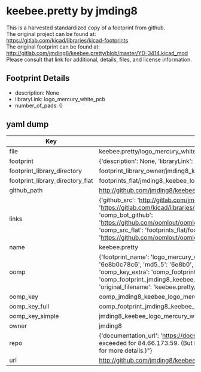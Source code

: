 # keebee.pretty by jmding8  
This is a harvested standardized copy of a footprint from github.  
The original project can be found at:  
https://gitlab.com/kicad/libraries/kicad-footprints  
The original footprint can be found at:
http://gitlab.com/jmding8/keebee.pretty/blob/master/YD-3414.kicad_mod
Please consult that link for additional, details, files, and license information.  
## Footprint Details
* description: None  
* libraryLink: logo_mercury_white_pcb  
* number_of_pads: 0  
## yaml dump  
| Key | Value |  
| --- | --- |  
| file | keebee.pretty/logo_mercury_white_pcb.kicad_mod |  
| footprint | {'description': None, 'libraryLink': 'logo_mercury_white_pcb', 'number_of_pads': 0} |  
| footprint_library_directory | footprint_library_owner/jmding8_keebee.pretty |  
| footprint_library_directory_flat | footprints_flat/jmding8_keebee_logo_mercury_white_pcb/working |  
| github_path | http://github.com/jmding8/keebee.pretty/blob/master/logo_mercury_white_pcb.kicad_mod |  
| links | {'github_src': 'http://gitlab.com/jmding8/keebee.pretty/blob/master/YD-3414.kicad_mod', 'github_src_repo': 'https://gitlab.com/kicad/libraries/kicad-footprints', 'oomp_bot': 'footprints/jmding8_keebee_logo_mercury_white_pcb/working', 'oomp_bot_github': 'https://github.com/oomlout/oomlout_oomp_footprint_bot/tree/main/footprints/jmding8_keebee_logo_mercury_white_pcb/working', 'oomp_src_flat': 'footprints_flat/footprints_flat/jmding8_keebee_logo_mercury_white_pcb/working', 'oomp_src_flat_github': 'https://github.com/oomlout/oomlout_oomp_footprint_src/tree/main/footprints_flat/jmding8_keebee_logo_mercury_white_pcb/working'} |  
| name | keebee.pretty |  
| oomp | {'footprint_name': 'logo_mercury_white_pcb', 'library_name': 'keebee', 'md5': '6e8b0c78c641c927c7516738bca1d6b6', 'md5_10': '6e8b0c78c6', 'md5_5': '6e8b0', 'md5_6': '6e8b0c', 'oomp_key': 'oomp_jmding8_keebee_logo_mercury_white_pcb', 'oomp_key_extra': 'oomp_footprint_jmding8_keebee_logo_mercury_white_pcb', 'oomp_key_full': 'oomp_footprint_jmding8_keebee_logo_mercury_white_pcb_6e8b0c', 'oomp_key_simple': 'jmding8_keebee_logo_mercury_white_pcb', 'original_filename': 'keebee.pretty/logo_mercury_white_pcb.kicad_mod', 'owner_name': 'jmding8'} |  
| oomp_key | oomp_jmding8_keebee_logo_mercury_white_pcb |  
| oomp_key_full | oomp_footprint_jmding8_keebee_logo_mercury_white_pcb |  
| oomp_key_simple | jmding8_keebee_logo_mercury_white_pcb |  
| owner | jmding8 |  
| repo | {'documentation_url': 'https://docs.github.com/rest/overview/resources-in-the-rest-api#rate-limiting', 'message': "API rate limit exceeded for 84.66.173.59. (But here's the good news: Authenticated requests get a higher rate limit. Check out the documentation for more details.)"} |  
| url | http://github.com/jmding8/keebee.pretty |  

